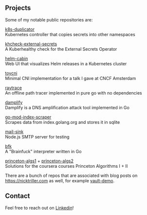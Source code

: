 ## Projects

Some of my notable public repositories are:

[k8s-duplicator](https://github.com/Nick-Triller/k8s-duplicator)  
Kubernetes controller that copies secrets into other namespaces

[khcheck-external-secrets](https://github.com/Nick-Triller/khcheck-external-secrets)  
A Kuberhealthy check for the External Secrets Operator

[helm-cabin](https://github.com/Nick-Triller/helm-cabin)  
Web UI that visualizes Helm releases in a Kubernetes cluster

[toycni](https://github.com/Nick-Triller/toycni)  
Minimal CNI implementation for a talk I gave at CNCF Amsterdam

[raytrace](https://github.com/Nick-Triller/raytrace)  
An offline path tracer implemented in pure go with no dependencies

[damplify](https://github.com/Nick-Triller/damplify)  
Damplify is a DNS amplification attack tool implemented in Go

[go-mod-index-scraper](https://github.com/Nick-Triller/go-mod-index-scraper)  
Scrapes data from index.golang.org and stores it in sqlite

[mail-sink](https://github.com/Nick-Triller/mail-sink)  
Node.js SMTP server for testing

[bfk](https://github.com/Nick-Triller/bfk)  
A "Brainfuck" interpreter written in Go

[princeton-algs1](https://github.com/Nick-Triller/princeton-algs1) + [princeton-algs2](https://github.com/Nick-Triller/princeton-algs2)  
Solutions for the coursera courses Princeton Algorithms I + II

There are a bunch of repos that are associated with blog posts on https://nicktriller.com as well,
for example [vault-demo](https://github.com/Nick-Triller/vault-demo).

## Contact

Feel free to reach out on [Linkedin](linkedin.com/in/nick-triller/)!

<!--
**Nick-Triller/Nick-Triller** is a ✨ _special_ ✨ repository because its `README.md` (this file) appears on your GitHub profile.

Here are some ideas to get you started:

- 🔭 I’m currently working on ...
- 🌱 I’m currently learning ...
- 👯 I’m looking to collaborate on ...
- 🤔 I’m looking for help with ...
- 💬 Ask me about ...
- 📫 How to reach me: ...
- 😄 Pronouns: ...
- ⚡ Fun fact: ...
-->
